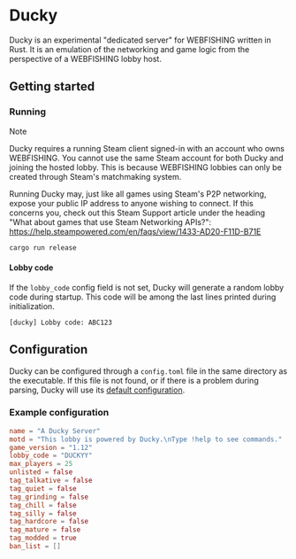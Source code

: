 # Ducky

Ducky is an experimental "dedicated server" for WEBFISHING written in Rust. It is an emulation of
the networking and game logic from the perspective of a WEBFISHING lobby host.

## Getting started

### Running

> [!NOTE]
> Ducky requires a running Steam client signed-in with an account who owns WEBFISHING. You cannot
> use the same Steam account for both Ducky and joining the hosted lobby. This is because WEBFISHING
> lobbies can only be created through Steam's matchmaking system.

Running Ducky may, just like all games using Steam's P2P networking, expose your public IP address
to anyone wishing to connect. If this concerns you, check out this Steam Support article under the
heading "What about games that use Steam Networking APIs?":
https://help.steampowered.com/en/faqs/view/1433-AD20-F11D-B71E

```bash
cargo run release
```

#### Lobby code

If the `lobby_code` config field is not set, Ducky will generate a random lobby code during startup.
This code will be among the last lines printed during initialization.

```
[ducky] Lobby code: ABC123
```

## Configuration

Ducky can be configured through a `config.toml` file in the same directory as the executable. If
this file is not found, or if there is a problem during parsing, Ducky will use its [default
configuration](https://github.com/tma02/ducky/blob/master/src/config.rs#L12).

### Example configuration

```toml
name = "A Ducky Server"
motd = "This lobby is powered by Ducky.\nType !help to see commands."
game_version = "1.12"
lobby_code = "DUCKYY"
max_players = 25
unlisted = false
tag_talkative = false
tag_quiet = false
tag_grinding = false
tag_chill = false
tag_silly = false
tag_hardcore = false
tag_mature = false
tag_modded = true
ban_list = []
```
